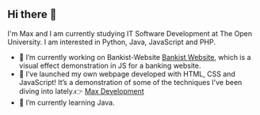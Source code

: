 ## Hi there 👋
I'm Max and I am currently studying IT Software Development at The Open University. I am interested in Python, Java, JavaScript and PHP.

- 🔭  I’m currently working on Bankist-Website [Bankist Website](https://github.com/MaxCri81/Bankist-Website), which is a visual effect demonstration in JS for a banking website.
- 🎉 I’ve launched my own webpage developed with HTML, CSS and JavaScript! It’s a demonstration of some of the techniques I’ve been diving into lately.👉 [Max Development](https://github.com/MaxCri81/MaxDevelopment)
- 🌱 I’m currently learning Java.

<!--
**MassimilianoCrisafulli/MassimilianoCrisafulli** is a ✨ _special_ ✨ repository because its `README.md` (this file) appears on your GitHub profile.

Here are some ideas to get you started:

- 🔭 I’m currently working on ...
- 🌱 I’m currently learning ...
- 👯 I’m looking to collaborate on ...
- 🤔 I’m looking for help with ...
- 💬 Ask me about ...
- 📫 How to reach me: ...
- 😄 Pronouns: ...
- ⚡ Fun fact: ...
-->
